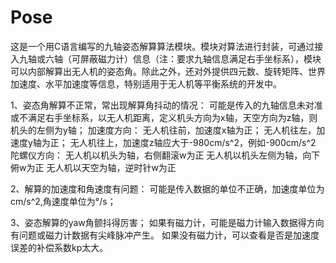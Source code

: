 # Pose
这是一个用C语言编写的九轴姿态解算算法模块。模块对算法进行封装，可通过接入九轴或六轴（可屏蔽磁力计）信息（注：要求九轴信息满足右手坐标系），模块可以内部解算出无人机的姿态角。除此之外，还对外提供四元数、旋转矩阵、世界加速度、水平加速度等信息，特别适用于无人机等平衡系统的开发中。

1、姿态角解算不正常，常出现解算角抖动的情况：
  可能是传入的九轴信息未对准或不满足右手坐标系，以无人机距离，定义机头方向为x轴，天空方向为z轴，则机头的左侧为y轴；
加速度方向：
  无人机往前，加速度x轴为正；
  无人机往左，加速度y轴为正；
  无人机往上，加速度z轴应大于-980cm/s^2，例如-900cm/s^2
陀螺仪方向：
  无人机以机头为轴，右侧翻滚w为正
  无人机以机头左侧为轴，向下俯w为正
  无人机以天空为轴，逆时针w为正
  
2、解算的加速度和角速度有问题：
  可能是传入数据的单位不正确，加速度单位为cm/s^2,角速度单位为°/s；
  
3、姿态解算的yaw角颤抖得厉害；
  如果有磁力计，可能是磁力计输入数据得方向有问题或磁力计数据有尖峰脉冲产生。
  如果没有磁力计，可以查看是否是加速度误差的补偿系数kp太大。
